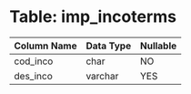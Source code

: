# Table: imp_incoterms

| Column Name | Data Type | Nullable |
|-------------|-----------|----------|
| cod_inco | char | NO |
| des_inco | varchar | YES |
